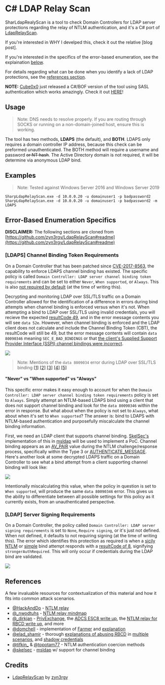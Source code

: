 # C# LDAP Relay Scan 

SharLdapRealyScan is a tool to check Domain Controllers for LDAP server protections regarding the relay of NTLM authentication, and it's a C# port of [LdapRelayScan](https://github.com/zyn3rgy/LdapRelayScan).

If you're interested in WHY I develped this, check it out the relative [blog post]. 

If you're interested in the specifics of the error-based enumeration, see the explaination [below](https://github.com/klezVirus/SharpLdapRelayScan#error-based-enumeration-specifics). 

For details regarding what can be done when you identify a lack of LDAP protections, see the [references section](https://github.com/klezVirus/SharpLdapRelayScan#references).

**NOTE:** [Cube0x0](https://twitter.com/cube0x0) just released a C#/BOF version of the tool using SASL authentication which works amazingly. Check it out [HERE](https://github.com/cube0x0/LdapSignCheck)!

## Usage

> Note: DNS needs to resolve properly. If you are routing through SOCKS or running on a non-domain-joined host, ensure this is working.

The tool has two methods, **LDAPS** (the default), and **BOTH**. LDAPS only requires a domain controller IP address, because this check can be preformed unauthenticated. The BOTH method will require a username and password ~~or NT hash~~. 
The Active Directory domain is not required, it will be determine via anonymous LDAP bind.

## Examples

> Note: Tested against Windows Server 2016 and Windows Server 2019

```
SharpLdapRelayScan.exe -d 10.0.0.20 -u domainuser1 -p badpassword2
SharpLdapRelayScan.exe -d 10.0.0.20 -u domainuser1 -p badpassword2 -m LDAPS
```

## Error-Based Enumeration Specifics

**DISCLAIMER:** The following sections are cloned from [https://github.com/zyn3rgy/LdapRelayScan#readme](https://github.com/zyn3rgy/LdapRelayScan#readme)

### [LDAPS] Channel Binding Token Requirements
On a Domain Controller that has been patched since [CVE-2017-8563](https://msrc.microsoft.com/update-guide/vulnerability/CVE-2017-8563), the capability to enforce LDAPS channel binding has existed. The specific policy is called `Domain Controller: LDAP server channel binding token requirements` and can be set to either `Never`, `When supported`, or `Always`. This is also [not required by default](https://msrc.microsoft.com/update-guide/en-us/vulnerability/ADV190023) (at the time of writing this). 

Decrypting and monitoring LDAP over SSL/TLS traffic on a Domain Controller allowed for the identification of a difference in errors during bind attempts when channel binding is enforced versus when it's not. When attempting a bind to LDAP over SSL/TLS using invalid credentials, you will recieve the expected [resultCode 49](https://ldapwiki.com/wiki/LDAP_INVALID_CREDENTIALS), and in the error message contents you will see `data 52e`.  However, when channel binding is enforced and the LDAP client does not calculate and include the Channel Binding Token (CBT), the resultCode will still be 49, but the error message contents will contain `data 80090346` meaning `SEC_E_BAD_BINDINGS` or that [the client's Supplied Support Provider Interface (SSPI) channel bindings were incorrect](https://ldapwiki.com/wiki/Common%20Active%20Directory%20Bind%20Errors).

![](https://github.com/zyn3rgy/LdapRelayScan/blob/main/img/ldaps_compared.png)

> Note: Mentions of the `data 8009034` error during LDAP over SSL/TLS binding [[1]](http://gary-nebbett.blogspot.com/2020/01/ldap-channel-binding.html) [[2]](https://ldapwiki.com/wiki/Common%20Active%20Directory%20Bind%20Errors)  [[3]](https://kb.vmware.com/s/article/77093)  [[4]](https://kb.netapp.com/Advice_and_Troubleshooting/Data_Storage_Software/ONTAP_OS/ONTAP_is_unable_to_create_CIFS_server_with_AcceptSecurityContext_error_data_80090346)  [[5]](https://github.com/fox-it/BloodHound.py/issues/55)

#### "Never" vs "When supported" vs "Always"

This specific error makes it easy enough to account for when the `Domain Controller: LDAP server channel binding token requirements` policy is set to `Always`. Simply attempt an NTLM-based LDAPS bind using a client that does not support channel binding and look for the `data 80090346` within the error in response. But what about when the policy is not set to `Always`, what about when it's set to `When supported`? The answer is: bind to LDAPS with NTLM-based authentication and purposefully miscalculate the channel binding information.

First, we need an LDAP client that supports channel binding. [SkelSec's](https://twitter.com/skelsec?lang=en) implementation of this in [msldap](https://github.com/skelsec/msldap) will be used to implement a PoC. Channel binding appears as an [AV_PAIR](https://docs.microsoft.com/en-us/openspecs/windows_protocols/ms-nlmp/83f5e789-660d-4781-8491-5f8c6641f75e) value during the NTLM challenge/response process, specifically within the Type 3 or [AUTHENTICATE_MESSAGE](https://docs.microsoft.com/en-us/openspecs/windows_protocols/ms-nlmp/033d32cc-88f9-4483-9bf2-b273055038ce). Here's another look at some decrypted LDAPS traffic on a Domain Controller to see what a bind attempt from a client supporting channel binding will look like:

![](https://raw.githubusercontent.com/zyn3rgy/LdapRelayScan/main/img/ntlm_channelbinding_avpair.png)

Intentionally miscalculating this value, when the policy in question is set to `When supported`, will produce the same `data 80090346` error. This gives us the ability to differentiate between all possible settings for this policy as it currently exists, from an unauthenticated perspective.

### [LDAP] Server Signing Requirements
On a Domain Controller, the policy called ```Domain Controller: LDAP server signing requirements``` is set to `None`, `Require signing`, or it's just not defined. When not defined, it defaults to not requiring signing (at the time of writing this). The error which identifies this protection as required is when a [sicily NTLM](https://docs.microsoft.com/en-us/openspecs/windows_protocols/ms-adts/e7d814a5-4cb5-4b0d-b408-09d79988b550) or [simple](https://ldapwiki.com/wiki/Simple%20Authentication) bind attempt responds with a [resultCode of 8](https://ldap.com/ldap-result-code-reference-core-ldapv3-result-codes/#rc-strongerAuthRequired), signifying `strongerAuthRequired`. This will only occur if credentials during the LDAP bind are validated. 

![](https://github.com/zyn3rgy/LdapRelayScan/blob/main/img/ldap_strongautherror.PNG)

## References
A few invaluable resources for contextualization of this material and how it fits into common attack scenarios.
 - [@HackAndDo](https://twitter.com/HackAndDo) - [NTLM relay](https://en.hackndo.com/ntlm-relay/)
 - [@_nwodtuhs](https://twitter.com/_nwodtuhs) - [NTLM relay mindmap](https://twitter.com/_nwodtuhs/status/1424433914752421898?s=20)
 - [@_dirkjan](https://twitter.com/_dirkjan) - [PrivExchange](https://dirkjanm.io/abusing-exchange-one-api-call-away-from-domain-admin/), the [ADCS ESC8 write up](https://dirkjanm.io/ntlm-relaying-to-ad-certificate-services/), the [NTLM relay for RBCD write up](https://dirkjanm.io/worst-of-both-worlds-ntlm-relaying-and-kerberos-delegation/), and more
 - [@domchell](https://twitter.com/domchell) - implementation of [Farmer](https://github.com/mdsecactivebreach/Farmer) and [explanation](https://www.mdsec.co.uk/2021/02/farming-for-red-teams-harvesting-netntlm/)
 - [@elad_shamir](https://twitter.com/elad_shamir) - thorough [explanations of abusing RBCD](https://shenaniganslabs.io/2019/01/28/Wagging-the-Dog.html) in [multiple scenarios](https://eladshamir.com/2019/08/08/Lock-Screen-LPE.html), and [shadow credentials](https://posts.specterops.io/shadow-credentials-abusing-key-trust-account-mapping-for-takeover-8ee1a53566ab) 
 - [@tifkin_](https://twitter.com/tifkin_) & [@topotam77](https://twitter.com/topotam77) - NTLM authentication coercion methods
 - [@skelsec](https://twitter.com/skelsec?lang=en) - [msldap](https://github.com/skelsec/msldap) w/ support for channel binding 

 ## Credits

 * [LdapRelayScan](https://github.com/zyn3rgy/LdapRelayScan) by [zyn3rgy](https://twitter.com/zyn3rgy)